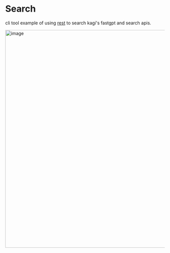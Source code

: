 # Search

cli tool example of using [rest](https://github.com/taybart/rest) to search kagi's fastgpt and search apis.

<img width="998" height="687" alt="image" src="https://github.com/user-attachments/assets/0473e20c-6e20-482e-833d-cf244cc94e96" />
